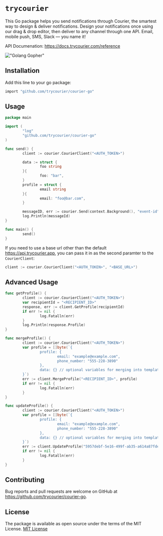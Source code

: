 # `trycourier`

This Go package helps you send notifications through Courier, the smartest way to design & deliver notifications. Design your notifications once using our drag & drop editor, then deliver to any channel through one API. Email, mobile push, SMS, Slack — you name it!

API Documenation: https://docs.trycourier.com/reference

!["Golang Gopher"](https://blog.golang.org/gopher/gopher.png)

## Installation
Add this line to your go package:
```bash
import "github.com/trycourier/courier-go"
```

## Usage

```go
package main

import (
        "log"
        "github.com/trycourier/courier-go"
)

func send() {
        client := courier.CourierClient("<AUTH_TOKEN>")

        data := struct {
                foo string
        }{
                foo: "bar",
        }
        profile = struct {
                email string
        }{
                email: "foo@bar.com",
        }

        messageID, err := courier.Send(context.Background(), "event-id", "recipient-id", profile, data)
        log.Println(messageId)
}

func main() {
        send()
}
```

If you need to use a base url other than the default https://api.trycourier.app, you can pass it in as the second paramter to the `CourierClient`:

```go
client := courier.CourierClient("<AUTH_TOKEN>", "<BASE_URL>")
```

## Advanced Usage

```go
func getProfile() {
        client := courier.CourierClient("<AUTH_TOKEN>")
        var recipientId = "<RECIPIENT_ID>"
        response, err := client.GetProfile(recipientId)
        if err != nil {
                log.Fatalln(err)
        }
        log.Println(response.Profile)
}

func mergeProfile() {
        client := courier.CourierClient("<AUTH_TOKEN>")
        var profile = []byte(`{
                profile: {
                        email: "example@example.com",
                        phone_number: "555-228-3890"
                },
                data: {} // optional variables for merging into templates
        }`)
        err := client.MergeProfile("<RECIPIENT_ID>", profile)
        if err != nil {
                log.Fatalln(err)
        }
}

func updateProfile() {
        client := courier.CourierClient("<AUTH_TOKEN>")
        var profile = []byte(`{
                profile: {
                        email: "example@example.com",
                        phone_number: "555-228-3890"
                },
                data: {} // optional variables for merging into templates
        }`)
        err := client.UpdateProfile("5957debf-5e16-499f-ab35-a614a87fded5", profile)
        if err != nil {
                log.Fatalln(err)
        }
}
```

## Contributing
Bug reports and pull requests are welcome on GitHub at https://github.com/trycourier/courier-go.

## License
The package is available as open source under the terms of the MIT License.
[MIT License](http://www.opensource.org/licenses/mit-license.php)
